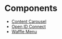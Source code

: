 # Components

- [Content Carousel](content-carousel/README.md)
- [Open ID Connect](open-id-connect/README.md)
- [Waffle Menu](waffle-menu/README.md)
